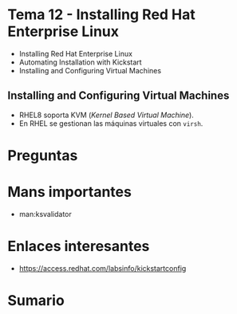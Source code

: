 # Tema 12 - Installing Red Hat Enterprise Linux

- Installing Red Hat Enterprise Linux
- Automating Installation with Kickstart
- Installing and Configuring Virtual Machines

## Installing and Configuring Virtual Machines

- RHEL8 soporta KVM (_Kernel Based Virtual Machine_).
- En RHEL se gestionan las máquinas virtuales con `virsh`.




# Preguntas

# Mans importantes

- man:ksvalidator

# Enlaces interesantes

- https://access.redhat.com/labsinfo/kickstartconfig

# Sumario
